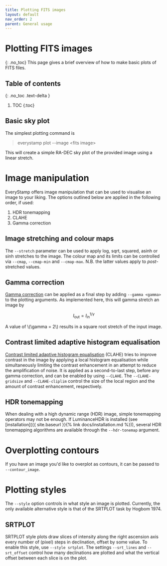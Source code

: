 ```yaml
---
title: Plotting FITS images
layout: default
nav_order: 2
parent: General usage
---
```


<script type="text/javascript" id="MathJax-script" async
  src="https://cdn.jsdelivr.net/npm/mathjax@3/es5/tex-mml-chtml.js">
</script>

# Plotting FITS images
{: .no_toc}
This page gives a brief overview of how to make basic plots of FITS files.

## Table of contents
{: .no_toc .text-delta }

1. TOC
{:toc}

## Basic sky plot
The simplest plotting command is

> everystamp plot --image \<fits image>

This will create a simple RA-DEC sky plot of the provided image using a linear stretch.


# Image manipulation
EveryStamp offers image manipulation that can be used to visualise an image to your liking. The options outlined below are applied in the following order, if used:

1. HDR tonemapping
2. CLAHE
3. Gamma correction

## Image stretching and colour maps
The `--stretch` parameter can be used to apply log, sqrt, squared, asinh or sinh stretches to the image. The colour map and its limits can be controlled via `--cmap`, `--cmap-min` and `--cmap-max`. N.B. the latter values apply to _post_-stretched values.

## Gamma correction
[Gamma correction](https://en.wikipedia.org/wiki/Gamma_correction) can be applied as a final step by adding `--gamma <gamma>` to the plotting arguments. As implemented here, this will gamma stretch an image by

$$
I_\mathrm{out} = I_\mathrm{in}^{1 / \gamma}
$$

A value of \\(\gamma = 2\\) results in a square root stretch of the input image.

## Contrast limited adaptive histogram equalisation
[Contrast limited adaptive histogram equalisation](https://en.wikipedia.org/wiki/Adaptive_histogram_equalization) (CLAHE) tries to improve contrast in the image by applying a local histogram equalisation while simultaneously limiting the contrast enhancement in an attempt to reduce the amplification of noise. It is applied as a second-to-last step, before any gamma correction, and can be enabled by using `--CLAHE`. The `--CLAHE-gridsize` and `--CLAHE-cliplim` control the size of the local region and the amount of contrast enhancement, respectively.

## HDR tonemapping
When dealing with a high dynamic range (HDR) image, simple tonemapping operators may not be enough. If LuminanceHDR is installed (see [installation]({{ site.baseurl }}{% link docs/installation.md %})), several HDR tonemapping algorithms are available through the `--hdr-tonemap` argument.

# Overplotting contours
If you have an image you'd like to overplot as contours, it can be passed to `--contour_image`.

# Plotting styles

The `--style` option controls in what style an image is plotted. Currently, the only available alternative style is that of the SRTPLOT task by Hogbom 1974.

## SRTPLOT
SRTPLOT style plots draw slices of intensity along the right ascension axis every number of (pixel) steps in declination, offset by some value. To enable this style, use `--style srtplot`. The settings `--srt_lines` and `--srt_offset` control how many declinations are plotted and what the vertical offset between each slice is on the plot.
